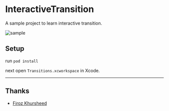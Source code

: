 # InteractiveTransition
A sample project to learn interactive transition.


![sample](./new_sample.gif)


## Setup

run `pod install`

next open `Transitions.xcworkspace` in Xcode.

----
## Thanks
* [Firoz Khursheed](mailto:firozkhursheed@gmail.com)
